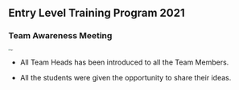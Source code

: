 ## Entry Level Training Program 2021

### Team Awareness Meeting

<img src="/news/2021/Nov/assets/img/logo.jpg" alt="logo" style="zoom: 20%;" />

- All Team Heads has been introduced to all the Team Members.

- All the students were given the opportunity to share their ideas.

  

  

